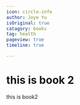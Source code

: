 ```yaml
---
icon: circle-info
author: Joye Yu
isOriginal: true
catagory: books
tag: health
pageview: true
timeline: true

---
```


# this is book 2

this is book2